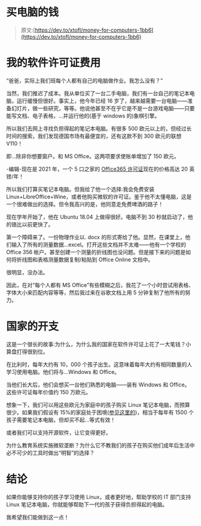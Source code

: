 # 买电脑的钱

> 原文:[https://dev.to/xtofl/money-for-computers-1bb6](https://dev.to/xtofl/money-for-computers-1bb6)

# [](#my-expense-on-software-licenses)我的软件许可证费用

“爸爸，实际上我们班每个人都有自己的电脑做作业。我怎么没有？”

当然，我们推迟了成本。我从单位买了一台二手电脑，我们有一台自己的笔记本电脑，运行缓慢但很好。事实上，他今年已经 16 岁了，越来越需要一台电脑——准备幻灯片，做一些研究，等等。他说他甚至不在乎它是不是一台游戏电脑——只要能写文档、电子表格，...并运行他的(基于 windows 的)象棋引擎。

所以我们去网上寻找负担得起的笔记本电脑。有很多 500 欧元以上的，但经过长时间的搜索，我们发现德国市场有最便宜的，还有这款不到 300 欧元的联想 V110！

即...除非你想要窗户。和 MS Office。这两项要求使账单增加了 150 欧元。

-编辑-现在是 2021 年，一个 5 口之家的 [Office365 许可证](https://www.microsoft.com/nl-be/microsoft-365/buy/compare-all-microsoft-365-products)现在的价格高达 20 英镑/年！

所以我们打算买笔记本电脑。但我给了他一个选择:我会免费安装 Linux+LibreOffice+Wine，或者他购买微软的许可证。鉴于他不太懂电脑，这是一个很难做出的选择。但令我高兴的是，他同意走免费啤酒的路子！

现在学年开始了，他在 Ubuntu 18.04 上做得很好。电脑不到 30 秒就启动了，他的铬比以前更快了。

第一个障碍来了。一份物理作业以. docx 的形式寄给了他。显然，在课堂上，他们输入了所有的测量数据...excel。打开这些文档并不太难——他有一个学校的 Office 356 帐户。甚至创建一个测量的折线图也没问题。但是接下来的问题是如何将折线图和表格测量数据复制/粘贴到 Office Online 文档中。

很明显，没办法。

因此，在对“每个人都有 MS Office”有些模糊之后，我花了一个小时尝试用表格、字体大小来匹配内容等等，然后我过来在谷歌文档上用 5 分钟复制了他所有的努力。

# [](#the-nations-expense)国家的开支

这是一个很长的故事:为什么，为什么我的国家在软件许可证上花了一大笔钱？小算盘打得很到位。

在比利时，每年大约有 10，000 个孩子出生。这意味着每年大约有相同数量的人学习使用电脑。他们将与...Windows 和 Office。

当他们长大后，他们会想买一台他们熟悉的电脑——装有 Windows 和 Office。这些许可证每年价值约 150 万欧元。

想象一下，我们可以用这些欧元为家庭中的孩子购买 Linux 笔记本电脑，而预算很少。如果我们假设有 15%的家庭处于困境([参见这里的](https://statbel.fgov.be/en/themes/households/poverty-and-living-conditions/risk-poverty-or-social-exclusion))，相当于每年有 1500 个孩子需要笔记本电脑，但却买不起...等式有效！

或者我们可以支持开源软件，让它变得更好。

为什么教育系统实施微软垄断？为什么它不教我们的孩子在购买他们成年后生活中必不可少的工具时做出“明智”的选择？

# [](#conclusion)结论

如果你能够支持你的孩子学习使用 Linux，或者更好地，帮助学校的 IT 部门支持 Linux 笔记本电脑，你就能够帮助下一代的孩子获得负担得起的电脑。

我希望我们能做到这一点！